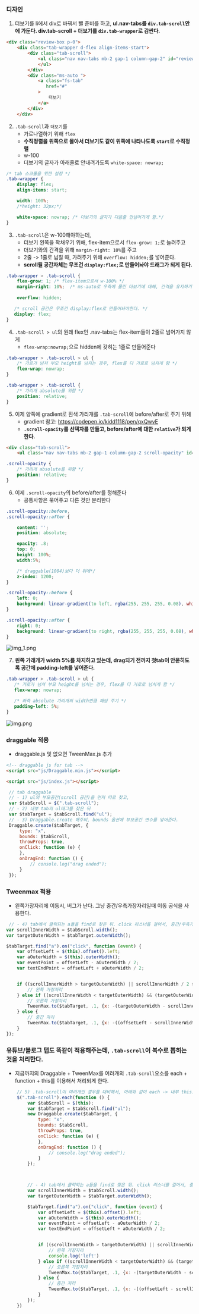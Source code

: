 ### 디자인 

1. 더보기를 li에서 div로 바꿔서 뺄 준비를 하고, **ul.nav-tabs를 `div.tab-scroll`안에 가둔다. div.tab-scroll + 더보기를 `div.tab-wrapper`로 감싼다.**
```html
<div class="review-box p-0">
    <div class="tab-wrapper d-flex align-items-start">
        <div class="tab-scroll">
            <ul class="nav nav-tabs mb-2 gap-1 column-gap-2" id="review-tabs" role="tablist">
            </ul>
        </div>
        <div class="ms-auto ">
            <a class="fs-tab"
               href="#"
            >
                더보기
            </a>
        </div>
    </div>
```

2. `.tab-scroll`과 `더보기`를 
    - 가로나열하기 위해 `flex`
    - **수직정렬을 위쪽으로 몰아서 더보기도 같이 위쪽에 나타나도록 `start`로 수직정렬**
    - w-100
    - 더보기의 글자가 아래줄로 안내려가도록 `white-space: nowrap;`
```css
/* tab 스크롤을 위한 설정 */
.tab-wrapper {
    display: flex;
    align-items: start;

    width: 100%;
    /*height: 32px;*/

    white-space: nowrap; /* 더보기의 글자가 다음줄 안넘어가게 함.*/
}
```

3. `.tab-scroll`은 w-100해야하는데, 
    - 더보기 왼쪽을 꽉채우기 위해, flex-item으로서 `flex-grow: 1;`로 늘려주고
    - 더보기와의 간격을 위해 `margin-right: 10%`를 주고
    - 2줄 -> 1줄로 넘칠 때, 가려주기 위해 `overflow: hidden;`를 넣어준다.
    - **scroll될 공간자체는 무조건 `display:flex;`로 만들어놔야 드래그가 되게 된다.**
```css
.tab-wrapper > .tab-scroll {
    flex-grow: 1; /* flex-item으로서 w-100% */
    margin-right: 10%;  /* ms-auto로 우측에 몰린 더보기에 대해, 간격을 유지하기 위해 */
    
    overflow: hidden;

   /* scroll 공간은 무조건 display:flex로 만들어놔야한다. */
   display: flex;
}
```
4. `.tab-scroll > ul`의 원래 flex인 .nav-tabs는 flex-item들이 2줄로 넘어가지 않게
    - `flex-wrap:nowrap;`으로 hidden에 갖히는 1줄로 만들어준다
```css
.tab-wrapper > .tab-scroll > ul {
    /* 가로가 넘쳐 부모 height를 넘치는 경우, flex를 다 가로로 넘치게 함 */
    flex-wrap: nowrap;
}
```

```css
.tab-wrapper > .tab-scroll {
    /* 가리개 absolute를 위함 */
    position: relative;
}
```

5. 이제 양쪽에 gradient로 흰색 가리개를 `.tab-scroll`에 before/after로 주기 위해
   - gradient 참고: https://codepen.io/kidd1118/pen/qxQwvE
   - **`.scroll-opacity`를 선택자를 만들고, before/after에 대한 `relative`가 되게 한다.**
```html
<div class="tab-scroll">
    <ul class="nav nav-tabs mb-2 gap-1 column-gap-2 scroll-opacity" id="review-tabs" role="tablist">
```
```css
.scroll-opacity {
    /* 가리개 absolute를 위함 */
    position: relative;
}
```

6. 이제 `.scroll-opacity`의 before/after를 정해준다
   - 공통사항은 묶어주고 다른 것만 분리한다
```css
.scroll-opacity::before,
.scroll-opacity::after {

    content: '';
    position: absolute;

    opacity: .8;
    top: 0;
    height: 100%;
    width:5%;

    /* draggable(1004)보다 더 위에*/
    z-index: 1200;
}

.scroll-opacity::before {
    left: 0;
    background: linear-gradient(to left, rgba(255, 255, 255, 0.08), white);
}

.scroll-opacity::after {
    right: 0;
    background: linear-gradient(to right, rgba(255, 255, 255, 0.08), white);
}
```

![img_1.png](../ui/283.png)

7. **왼쪽 가래개가 width 5%를 차지하고 있는데, drag되기 전까지 첫tab이 안묻히도록 공간에 padding-left를 넣어준다.**
```css
.tab-wrapper > .tab-scroll > ul {
   /* 가로가 넘쳐 부모 height를 넘치는 경우, flex를 다 가로로 넘치게 함 */
   flex-wrap: nowrap;

   /* 좌측 absolute 가리개의 width만큼 패딩 주기 */
   padding-left: 5%;
}
```
![img.png](../ui/284.png)



### draggable 적용

- draggable.js 및 없으면 TweenMax.js 추가
```html
<!-- draggable js for tab -->
<script src="js/Draggable.min.js"></script>

<script src="js/index.js"></script>
```

```js
 // tab draggable
 // - 1) ul의 부모공간(scroll 공간)을 먼저 따로 찾고, 
 var $tabScroll = $(".tab-scroll");
 // - 2) 내부 tab의 ul태그를 찾은 뒤
 var $tabTarget = $tabScroll.find("ul");
 // - 3) Draggable.create 해주되, bounds 옵션에 부모공간 변수를 넣어준다.
 Draggable.create($tabTarget, {
     type: "x",
     bounds: $tabScroll,
     throwProps: true,
     onClick: function (e) {
     },
     onDragEnd: function () {
         // console.log("drag ended");
     }
 });
```


### Tweenmax 적용
- 왼쪽가장자리에 이동시, 버그가 난다. 그냥 중간/우측가장자리일때 이동 공식을 사용한다.
```js
 // - 4) tab에서 클릭되는 a들을 find로 찾은 뒤. click 리스너를 걸어서, 중간/우측가장자리에 있을 때 이동시켜준다.
var scrollInnerWidth = $tabScroll.width();
var targetOuterWidth = $tabTarget.outerWidth();

$tabTarget.find("a").on("click", function (event) {
    var offsetLeft = $(this).offset().left;
    var aOuterWidth = $(this).outerWidth();
    var eventPoint = offsetLeft - aOuterWidth / 2;
    var textEndPoint = offsetLeft + aOuterWidth / 2;


    if ((scrollInnerWidth > targetOuterWidth) || scrollInnerWidth / 2 > textEndPoint) {
        // 왼쪽 가장자리
    } else if ((scrollInnerWidth < targetOuterWidth) && (targetOuterWidth - scrollInnerWidth / 2 < eventPoint)) {
        // 오른쪽 가장자리
        TweenMax.to($tabTarget, .1, {x: -(targetOuterWidth - scrollInnerWidth)});
    } else {
        // 중간 자리
        TweenMax.to($tabTarget, .1, {x: -((offsetLeft - scrollInnerWidth / 2))});
    }
});
```


### 유튜브/블로그 탭도 똑같이 적용해주는데, `.tab-scroll`이 복수로 뽑히는 것을 처리한다.
- 지금까지의 Draggable + TweenMax를 여러개의 `.tab-scroll`요소를 each + function + this를 이용해서 처리되게 한다.
```js
    // 5) .tab-scroll이 여러개인 경우를 대비해서, 아래와 같이 each -> 내부 this로 처리
    $(".tab-scroll").each(function () {
        var $tabScroll = $(this);
        var $tabTarget = $tabScroll.find("ul");
        new Draggable.create($tabTarget, {
            type: "x",
            bounds: $tabScroll,
            throwProps: true,
            onClick: function (e) {
            },
            onDragEnd: function () {
                // console.log("drag ended");
            }
        });



        // - 4) tab에서 클릭되는 a들을 find로 찾은 뒤. click 리스너를 걸어서, 중간/우측가장자리에 있을 때 이동시켜준다.
        var scrollInnerWidth = $tabScroll.width();
        var targetOuterWidth = $tabTarget.outerWidth();

        $tabTarget.find("a").on("click", function (event) {
            var offsetLeft = $(this).offset().left;
            var aOuterWidth = $(this).outerWidth();
            var eventPoint = offsetLeft - aOuterWidth / 2;
            var textEndPoint = offsetLeft + aOuterWidth / 2;


            if ((scrollInnerWidth > targetOuterWidth) || scrollInnerWidth / 2 > textEndPoint) {
                // 왼쪽 가장자리
                console.log('left')
            } else if ((scrollInnerWidth < targetOuterWidth) && (targetOuterWidth - scrollInnerWidth / 2 < eventPoint)) {
                // 오른쪽 가장자리
                TweenMax.to($tabTarget, .1, {x: -(targetOuterWidth - scrollInnerWidth)});
            } else {
                // 중간 자리
                TweenMax.to($tabTarget, .1, {x: -((offsetLeft - scrollInnerWidth / 2))});
            }
        });
    })
```
